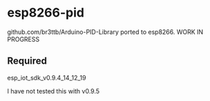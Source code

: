 # esp8266-pid
github.com/br3ttb/Arduino-PID-Library ported to esp8266. WORK IN PROGRESS

## Required
esp_iot_sdk_v0.9.4_14_12_19

I have not tested this with v0.9.5
